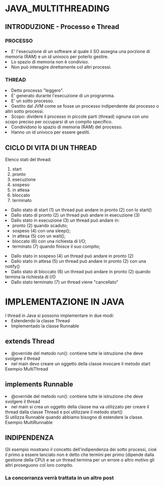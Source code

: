 # JAVA_MULTITHREADING
<h2>INTRODUZIONE - Processo e Thread</h2>
<h3>PROCESSO</h3>
<li>E' l'esecuzione di un software al quale il SO assegna una porzione di memoria (RAM) e un id univoco per poterlo gestire.</li>
<li>Lo spazio di memoria non è condiviso.</li>
<li>Non può interagire direttamente col altri processi.</li>
<h3>THREAD</h3>
<li>Detto processo "leggero".</li>
<li>E' generato durante l'esecuzione di un programma.</li>
<li>E' un sotto processo.</li>
<li>Gestito dal JVM come se fosse un processo indipendente dai processo o altri sotto processi.</li>
<li>Scopo: dividere il processo in piccole parti (thread) ognuna con uno scopo preciso per occuparsi di un compito specifico.</li>
<li>Condividono lo spazio di memoria (RAM) del processo.</li>
<li>Hanno un id univoco per essere gestiti.</li>
<h2>CICLO DI VITA DI UN THREAD</h2>
Elenco stati del thread:
<ol>
  <li>start</li>
  <li>pronto</li>
  <li>esecuzione</li>
  <li>sospeso</li>
  <li>in attesa</li>
  <li>bloccato</li>
  <li>terminato</li>
</ol>
<li>Dallo stato di start (1) un thread può andare in pronto (2) con lo start()</li>
<li>Dallo stato di pronto (2) un thread può andare in esecuzione (3)</li>
<li>Dallo stato in esecuzione (3) un thread può andare in:
  <ul>
    <li>pronto (2) quando scaduto;</li>
    <li>sospeso (4) con una sleep();</li>
    <li>in attesa (5) con un wait();</li>
    <li>bloccato (6) con una richiesta di I/O;</li>
    <li>terminato (7) quando finisce il suo compito;</li>
  </ul>
</li>
<li>Dallo stato in sospeso (4) un thread può andare in pronto (2)</li>
<li>Dallo stato in attesa (5) un thread può andare in pronto (2) con una notify()</li>
<li>Dallo stato di bloccato (6) un thread può andare in pronto (2) quando termina la richiesta di I/O</li>
<li>Dallo stato terminato (7) un thread viene "cancellato"</li>
</hr>
<h1>IMPLEMENTAZIONE IN JAVA</h1>
I thread in Java si possono implementare in due modi:
<li>Estendendo la classe Thread</li>
<li>Implementado la classe Runnable</li>
<h2>extends Thread</h2>
<li>@override del metodo run(): contiene tutte le istruzione che deve svolgere il thread</li>
<li>nel main devo creare un oggetto della classe invocare il metodo start</li>
Esempio MultiThread
<h2>implements Runnable</h2>
<li>@override del metodo run(): contiene tutte le istruzione che deve svolgere il thread</li>
<li>nel main si crea un oggetto della classe ma va utilizzato per creare il thread dalla classe Thread e poi utilizzare il metodo start()</li>
Si utilizza Runnable quando abbiamo bisogno di estendere la classe.
Esempio MultiRunnable

<h2>INDIPENDENZA</h2>
Gli esempio mostrano il concetto dell'indipendenza dei sotto processi, cioè il primo a essere lanciato non è detto che termini per primo (dipende dalla gestione della CPU) e se un thread termina per un errore o altro motivo gli altri proseguono col loro compito.
<h3>La concorranza verrà trattata in un altro post</h3>
